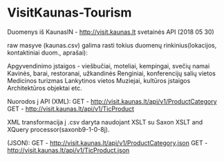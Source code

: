 # VisitKaunas-Tourism

Duomenys iš KaunasIN - http://visit.kaunas.lt svetainės API (2018 05 30)

raw masyve (kaunas.csv) galima rasti tokius duomenų rinkinius(lokacijos, kontaktiniai duom., aprašai):

Apgyvendinimo įstaigos - viešbučiai, moteliai, kempingai, svečių namai
Kavinės, barai, restoranai, užkandinės
Renginiai, konferencijų salių vietos
Medicinos turizmas
Lankytinos vietos
Muziejai, kultūros įstaigos
Architektūros objektai
etc.


Nuorodos į API (XML): 
GET - http://visit.kaunas.lt/api/v1/ProductCategory
GET - http://visit.kaunas.lt/api/v1/TicProduct

XML transformacija į .csv daryta naudojant XSLT su Saxon XSLT and XQuery processor(saxonb9-1-0-8j).

(JSON):
GET - http://visit.kaunas.lt/api/v1/ProductCategory.json
GET - http://visit.kaunas.lt/api/v1/TicProduct.json
